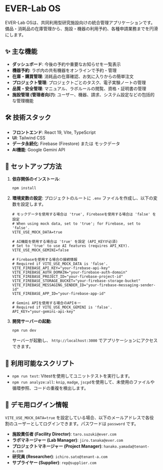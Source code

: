 # EVER-Lab OS

EVER-Lab OSは、共同利用型研究施設向けの統合管理アプリケーションです。備品・消耗品の在庫管理から、施設・機器の利用予約、各種申請業務までを円滑にします。

## ✨ 主な機能

*   **ダッシュボード**: 今後の予約や重要なお知らせを一覧表示
*   **機器予約**: ラボ内の共有機器をオンラインで予約・管理
*   **在庫・購買管理**: 消耗品の在庫確認、お気に入りからの簡単注文
*   **プロジェクト管理**: プロジェクトごとのタスク、電子実験ノートの管理
*   **品質・安全管理**: マニュアル、ラボルールの閲覧、資格・証明書の管理
*   **施設管理 (管理者向け)**: ユーザー、機器、請求、システム設定などの包括的な管理機能

## 🛠️ 技術スタック

*   **フロントエンド**: React 19, Vite, TypeScript
*   **UI**: Tailwind CSS
*   **データ永続化**: Firebase (Firestore) または モックデータ
*   **AI機能**: Google Gemini API

## 🚀 セットアップ方法

1.  **依存関係のインストール**:
    ```bash
    npm install
    ```

2.  **環境変数の設定**:
    プロジェクトのルートに `.env` ファイルを作成し、以下の変数を設定します。

    ```env
    # モックデータを使用する場合は 'true', Firebaseを使用する場合は 'false' を設定
    # When using mock data, set to 'true'; for Firebase, set to 'false'.
    VITE_USE_MOCK_DATA=true

    # AI機能を使用する場合は 'true' を設定 (API_KEYが必須)
    # Set to 'true' to use AI features (requires API_KEY).
    VITE_USE_MOCK_GEMINI=false

    # Firebaseを使用する場合の接続情報
    # Required if VITE_USE_MOCK_DATA is 'false'.
    VITE_FIREBASE_API_KEY="your-firebase-api-key"
    VITE_FIREBASE_AUTH_DOMAIN="your-firebase-auth-domain"
    VITE_FIREBASE_PROJECT_ID="your-firebase-project-id"
    VITE_FIREBASE_STORAGE_BUCKET="your-firebase-storage-bucket"
    VITE_FIREBASE_MESSAGING_SENDER_ID="your-firebase-messaging-sender-id"
    VITE_FIREBASE_APP_ID="your-firebase-app-id"
    
    # Gemini APIを使用する場合のAPIキー
    # Required if VITE_USE_MOCK_GEMINI is 'false'.
    API_KEY="your-gemini-api-key"
    ```

3.  **開発サーバーの起動**:
    ```bash
    npm run dev
    ```
    サーバーが起動し、 `http://localhost:3000` でアプリケーションにアクセスできます。

## 🧪 利用可能なスクリプト

*   `npm run test`: Vitestを使用してユニットテストを実行します。
*   `npm run analyze:all`: `knip`, `madge`, `jscpd`を使用して、未使用のファイルや循環参照、コードの重複を検出します。

## 👤 デモ用ログイン情報

`VITE_USE_MOCK_DATA=true` を設定している場合、以下のメールアドレスで各役割のユーザーとしてログインできます。パスワードは `password` です。

*   **施設責任者 (Facility Director)**: `taro.suzuki@ever.com`
*   **ラボマネージャー (Lab Manager)**: `jiro.tanaka@ever.com`
*   **プロジェクトマネージャー (Project Manager)**: `hanako.yamada@tenant-a.com`
*   **研究員 (Researcher)**: `ichiro.sato@tenant-a.com`
*   **サプライヤー (Supplier)**: `rep@supplier.com`